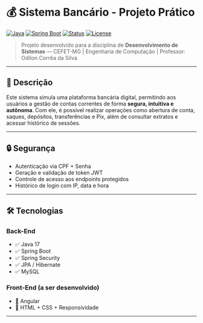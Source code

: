 # 💰 Sistema Bancário - Projeto Prático

[![Java](https://img.shields.io/badge/Java-21-blue?logo=java)](https://www.oracle.com/br/java/)
[![Spring Boot](https://img.shields.io/badge/Spring_Boot-API-green?logo=springboot)](https://spring.io/projects/spring-boot)
[![Status](https://img.shields.io/badge/Status-Back--End%20Conclu%C3%ADdo-brightgreen)](#)
[![License](https://img.shields.io/badge/Licence-Acad%C3%AAmico-blue)](#)

> Projeto desenvolvido para a disciplina de **Desenvolvimento de Sistemas** — CEFET-MG | Engenharia de Computação | Professor: Odilon Corrêa da Silva

---

## 📝 Descrição

Este sistema simula uma plataforma bancária digital, permitindo aos usuários a gestão de contas correntes de forma **segura, intuitiva e autônoma**. Com ele, é possível realizar operações como abertura de conta, saques, depósitos, transferências e Pix, além de consultar extratos e acessar histórico de sessões.

---

## 🔒 Segurança

- Autenticação via CPF + Senha
- Geração e validação de token JWT
- Controle de acesso aos endpoints protegidos
- Histórico de login com IP, data e hora

---

## 🛠️ Tecnologias

### Back-End
- ✅ Java 17
- ✅ Spring Boot
- ✅ Spring Security
- ✅ JPA / Hibernate
- ✅ MySQL

### Front-End (a ser desenvolvido)
- 🚧 Angular
- 🚧 HTML + CSS + Responsividade

---
